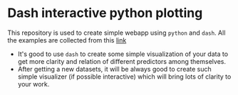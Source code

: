 # Dash interactive python plotting
This repository is used to create simple webapp using `python` and `dash`. All 
the examples are collected from this [link](https://dash.plot.ly/)

* It's good to use `dash` to create some simple visualization of your data to get more clarity and relation of
different predictors among themselves.
* After getting a new datasets, it will be always good to create such simple visualizer (if possible interactive)
  which will bring lots of clarity to your work.

